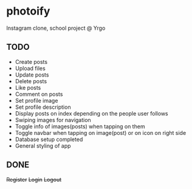 # photoify
Instagram clone, school project @ Yrgo

## TODO
* Create posts
* Upload files
* Update posts
* Delete posts
* Like posts
* Comment on posts
* Set profile image
* Set profile description
* Display posts on index depending on the people user follows
* Swiping images for navigation
* Toggle info of images(posts) when tapping on them
* Toggle navbar when tapping on image(post) or on icon on right side
* Database setup completed
* General styling of app

## DONE
~~Register~~
~~Login~~
~~Logout~~
